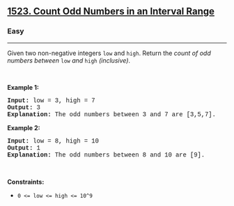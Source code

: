 <h2><a href="https://leetcode.com/problems/count-odd-numbers-in-an-interval-range/">1523. Count Odd Numbers in an Interval Range</a></h2><h3>Easy</h3><hr><div><p>Given two non-negative integers <code style="font-family: monospace, Bangla946, sans-serif;">low</code> and <code style="font-family: monospace, Bangla946, sans-serif;"><font face="monospace" style="font-family: monospace, Bangla946, sans-serif;">high</font></code>. Return the <em>count of odd numbers between </em><code style="font-family: monospace, Bangla946, sans-serif;">low</code><em> and </em><code style="font-family: monospace, Bangla946, sans-serif;"><font face="monospace" style="font-family: monospace, Bangla946, sans-serif;">high</font></code><em>&nbsp;(inclusive)</em>.</p>

<p>&nbsp;</p>
<p><strong class="example">Example 1:</strong></p>

<pre style="font-family: SFMono-Regular, Consolas, &quot;Liberation Mono&quot;, Menlo, Courier, monospace, Bangla946, sans-serif;"><strong>Input:</strong> low = 3, high = 7
<strong>Output:</strong> 3
<b>Explanation: </b>The odd numbers between 3 and 7 are [3,5,7].</pre>

<p><strong class="example">Example 2:</strong></p>

<pre style="font-family: SFMono-Regular, Consolas, &quot;Liberation Mono&quot;, Menlo, Courier, monospace, Bangla946, sans-serif;"><strong>Input:</strong> low = 8, high = 10
<strong>Output:</strong> 1
<b>Explanation: </b>The odd numbers between 8 and 10 are [9].</pre>

<p>&nbsp;</p>
<p><strong>Constraints:</strong></p>

<ul>
	<li><code style="font-family: monospace, Bangla946, sans-serif;">0 &lt;= low &lt;= high&nbsp;&lt;= 10^9</code></li>
</ul></div>